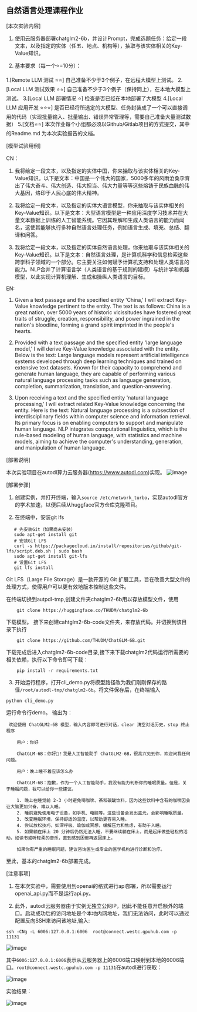## 自然语言处理课程作业


[本次实验内容]

1. 使用云服务器部署chatglm2-6b，并设计Prompt，完成选题任务：给定一段文本，以及指定的实体（任五、地点、机构等），抽取与该实体相关的Key-Value知识。

2. 基本要求（每一个⭐️=10分）：

1.[Remote LLM 测试 ⭐️⭐️]      自己准备不少于3个例子，在远程大模型上测试。
2.[Local LLM 测试效果  ⭐️⭐️]   自己准备不少于3个例子（保持同上），在本地大模型上测试。
3.[Local LLM 部署情况 ⭐️]      检查是否已经在本地部署了大模型
4.[Local LLM 应用开发 ⭐⭐️⭐️]    是否已经将所选定的大模型、任务封装成了一个可以直接调用的代码（实现批量输入、批量输出、错误异常管理等，需要自己准备大量测试数据）
5.[文档⭐️⭐️]                  本次作业每个小组都必须以Github/Gitlab项目的方式提交，其中的Readme.md 为本次实验报告的文档。

[模型试验用例]

CN：
1. 我将给定一段文本，以及指定的实体中国，你来抽取与该实体相关的Key-Value知识。以下是文本：中国是一个伟大的国家，5000多年的风雨沧桑孕育出了伟大奋斗、伟大创造、伟大担当、伟大力量等等这些熔铸于民族血脉的伟大基因，烙印于人民心底的伟大精神。

2. 我将给定一段文本，以及指定的实体大语言模型，你来抽取与该实体相关的Key-Value知识。以下是文本：大型语言模型是一种应用深度学习技术并在大量文本数据上训练的人工智能系统。它因其理解和生成人类语言的能力而闻名，这使其能够执行多种自然语言处理任务，例如语言生成、填充、总结、翻译和问答。

3. 我将给定一段文本，以及指定的实体自然语言处理，你来抽取与该实体相关的Key-Value知识。以下是文本：自然语言处理，是计算机科学和信息检索这些跨学科子领域的一个部分。它主要关注如何赋予计算机支持和处理人类语言的能力。NLP合并了计算语言学（人类语言的基于规则的建模）与统计学和机器模型，以此实现计算机理解、生成和操纵人类语言的目标。

EN:
1. Given a text passage and the specified entity 'China,' I will extract Key-Value knowledge pertinent to the entity. The text is as follows: China is a great nation, over 5000 years of historic vicissitudes have fostered great traits of struggle, creation, responsibility, and power ingrained in the nation's bloodline, forming a grand spirit imprinted in the people's hearts.

2. Provided with a text passage and the specified entity 'large language model,' I will derive Key-Value knowledge associated with the entity. Below is the text: Large language models represent artificial intelligence systems developed through deep learning techniques and trained on extensive text datasets. Known for their capacity to comprehend and generate human language, they are capable of performing various natural language processing tasks such as language generation, completion, summarization, translation, and question-answering.

3. Upon receiving a text and the specified entity 'natural language processing,' I will extract related Key-Value knowledge concerning the entity. Here is the text: Natural language processing is a subsection of interdisciplinary fields within computer science and information retrieval. Its primary focus is on enabling computers to support and manipulate human language. NLP integrates computational linguistics, which is the rule-based modeling of human language, with statistics and machine models, aiming to achieve the computer's understanding, generation, and manipulation of human language.

[部署说明]

本次实验项目在autodl算力云服务器(https://www.autodl.com)实现。
![image](https://github.com/Lotso181/NLP_Jobs/assets/117101606/9c99ec95-2a0e-499a-ba4a-8b295fe67c40)


[部署步骤]

1. 创建实例，并打开终端，输入```source /etc/network_turbo```，实现autodl官方的学术加速，以便后续从huggface官方仓库克隆项目。

2. 在终端中，安装git lfs
```
   # 先安装Git（如果尚未安装）
   sudo apt-get install git
   # 安装Git LFS
   curl -s https://packagecloud.io/install/repositories/github/git-lfs/script.deb.sh | sudo bash
   sudo apt-get install git-lfs
   # 设置Git LFS
   git lfs install
```
Git LFS（Large File Storage）是一款开源的 Git 扩展工具，旨在改善大型文件的处理方式，使得用户可以更有效地版本控制这些文件。

在终端切换到autpdl-tmp,创建文件夹chatglm2-6b用以存放模型文件，使用
```
    git clone https://huggingface.co/THUDM/chatglm2-6b
```
下载模型。
接下来创建cahtglm2-6b-code文件夹，来存放代码。并切换到该目录下执行
```
    git clone https://github.com/THUDM/ChatGLM-6B.git
```
下载完成后进入chatglm2-6b-code目录,接下来下载chatglm2代码运行所需要的相关依赖，执行以下命令即可下载：
```
    pip install -r requirements.txt
```

3. 开始运行程序，打开cli_demo.py将模型路径改为我们刚刚保存的路径```/root/autodl-tmp/chatglm2-6b```。将文件保存后，在终端输入
```
python cli_demo.py
```
运行命令行demo。
输出为：
```
 欢迎使用 ChatGLM2-6B 模型，输入内容即可进行对话，clear 清空对话历史，stop 终止程序

    用户：你好

    ChatGLM-6B：你好👋！我是人工智能助手 ChatGLM2-6B，很高兴见到你，欢迎问我任何问题。

    用户：晚上睡不着应该怎么办

    ChatGLM-6B：抱歉，作为一个人工智能助手，我没有能力判断你的睡眠质量。但是，关于睡眠问题，我可以给你一些建议。

    1. 晚上在睡觉前 2-3 小时避免喝咖啡、茶和碳酸饮料，因为这些饮料中含有的咖啡因会让大脑更加兴奋，难以入睡。
    2. 睡前避免使用电子设备，如手机、电脑等。这些设备会发出蓝光，会影响睡眠质量。
    3. 改变睡眠环境，保持舒适的温度，以帮助更容易入睡。
    4. 尝试放松技巧，如深呼吸、瑜伽或冥想，缓解压力和焦虑，有助于入睡。
    5. 如果躺在床上 20 分钟后仍然无法入睡，不要继续躺在床上，而是起床做些轻松的活动，如读书或听轻柔的音乐，直到感到困倦再返回床上。

    如果你有严重的睡眠问题，建议咨询医生或专业的医学机构进行诊断和治疗。
```
至此，基本的chatglm2-6b部署完成。

[注意事项]

1. 在本次实验中，需要使用到openai的格式进行api部署，所以需要运行openai_api.py而不是运行api.py。

2. 此外，autodl云服务器由于实例无独立公网IP，因此不能任意开启额外的端口。启动成功后的访问地址是个本地内网地址，我们无法访问，此时可以通过配置反向SSH来访问该地址,输入:
```
ssh -CNg -L 6006:127.0.0.1:6006  root@connect.westc.gpuhub.com -p 11131
```


![image](https://github.com/Lotso181/NLP_Jobs/assets/117101606/fc75dd47-2f5f-4ee4-9f38-80d476c2f2e4)



其中```6006:127.0.0.1:6006```表示从云服务器上的6006端口映射到本地的6006端口。```root@connect.westc.gpuhub.com -p 11131```在autodl进行获取：


![image](https://github.com/Lotso181/NLP_Jobs/assets/117101606/ee49f548-1e53-4dd6-b669-795d0042daee)


实验结果：


![image](https://github.com/Lotso181/NLP_Jobs/assets/117101606/d1d8416c-8797-45cf-85fc-72fbc99b0e60)

